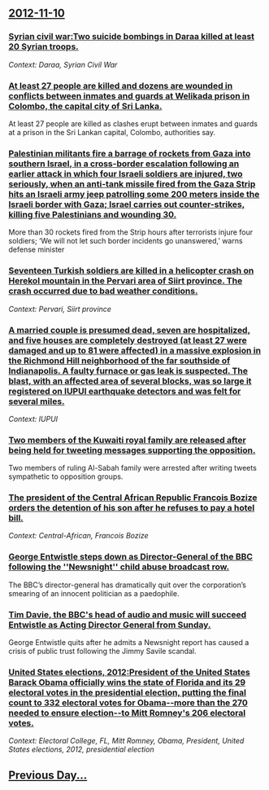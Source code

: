 ## [2012-11-10](/news/2012/11/10/index.md)

### [Syrian civil war:Two suicide bombings in Daraa killed at least 20 Syrian troops. ](/news/2012/11/10/syrian-civil-war-ptwo-suicide-bombings-in-daraa-killed-at-least-20-syrian-troops.md)
_Context: Daraa, Syrian Civil War_

### [At least 27 people are killed and dozens are wounded in conflicts between inmates and guards at Welikada prison in Colombo, the capital city of Sri Lanka. ](/news/2012/11/10/at-least-27-people-are-killed-and-dozens-are-wounded-in-conflicts-between-inmates-and-guards-at-welikada-prison-in-colombo-the-capital-city.md)
At least 27 people are killed as clashes erupt between inmates and guards at a prison in the Sri Lankan capital, Colombo, authorities say.

### [Palestinian militants fire a barrage of rockets from Gaza into southern Israel, in a cross-border escalation following an earlier attack in which four Israeli soldiers are injured, two seriously, when an anti-tank missile fired from the Gaza Strip hits an Israeli army jeep patrolling some 200 meters inside the Israeli border with Gaza; Israel carries out counter-strikes, killing five Palestinians and wounding 30. ](/news/2012/11/10/palestinian-militants-fire-a-barrage-of-rockets-from-gaza-into-southern-israel-in-a-cross-border-escalation-following-an-earlier-attack-in.md)
More than 30 rockets fired from the Strip hours after terrorists injure four soldiers; &#8216;We will not let such border incidents go unanswered,&#8217; warns defense minister

### [Seventeen Turkish soldiers are killed in a helicopter crash on Herekol mountain in the Pervari area of Siirt province. The crash occurred due to bad weather conditions. ](/news/2012/11/10/seventeen-turkish-soldiers-are-killed-in-a-helicopter-crash-on-herekol-mountain-in-the-pervari-area-of-siirt-province-the-crash-occurred-du.md)
_Context: Pervari, Siirt province_

### [A married couple is presumed dead, seven are hospitalized, and five houses are completely destroyed (at least 27 were damaged and up to 81 were affected) in a massive explosion in the Richmond Hill neighborhood of the far southside of Indianapolis. A faulty furnace or gas leak is suspected. The blast, with an affected area of several blocks, was so large it registered on IUPUI earthquake detectors and was felt for several miles. ](/news/2012/11/10/a-married-couple-is-presumed-dead-seven-are-hospitalized-and-five-houses-are-completely-destroyed-at-least-27-were-damaged-and-up-to-81-w.md)
_Context: IUPUI_

### [Two members of the Kuwaiti royal family are released after being held for tweeting messages supporting the opposition. ](/news/2012/11/10/two-members-of-the-kuwaiti-royal-family-are-released-after-being-held-for-tweeting-messages-supporting-the-opposition.md)
Two members of ruling Al-Sabah family were arrested after writing tweets sympathetic to opposition groups.

### [The president of the Central African Republic Francois Bozize orders the detention of his son after he refuses to pay a hotel bill. ](/news/2012/11/10/the-president-of-the-central-african-republic-franassois-boziza-c-orders-the-detention-of-his-son-after-he-refuses-to-pay-a-hotel-bill.md)
_Context: Central-African, Francois Bozize_

### [George Entwistle steps down as Director-General of the BBC following the ''Newsnight'' child abuse broadcast row. ](/news/2012/11/10/george-entwistle-steps-down-as-director-general-of-the-bbc-following-the-newsnight-child-abuse-broadcast-row.md)
The BBC&rsquo;s director-general has dramatically quit over the corporation&rsquo;s smearing of an innocent politician as a paedophile.

### [Tim Davie, the BBC's head of audio and music will succeed Entwistle as Acting Director General from Sunday. ](/news/2012/11/10/tim-davie-the-bbc-s-head-of-audio-and-music-will-succeed-entwistle-as-acting-director-general-from-sunday.md)
George Entwistle quits after he admits a Newsnight report has caused a crisis of public trust following the Jimmy Savile scandal.

### [United States elections, 2012:President of the United States Barack Obama officially wins the state of Florida and its 29 electoral votes in the presidential election, putting the final count to 332 electoral votes for Obama--more than the 270 needed to ensure election--to Mitt Romney's 206 electoral votes. ](/news/2012/11/10/united-states-elections-2012-ppresident-of-the-united-states-barack-obama-officially-wins-the-state-of-florida-and-its-29-electoral-votes-i.md)
_Context: Electoral College, FL, Mitt Romney, Obama, President, United States elections, 2012, presidential election_

## [Previous Day...](/news/2012/11/9/index.md)

